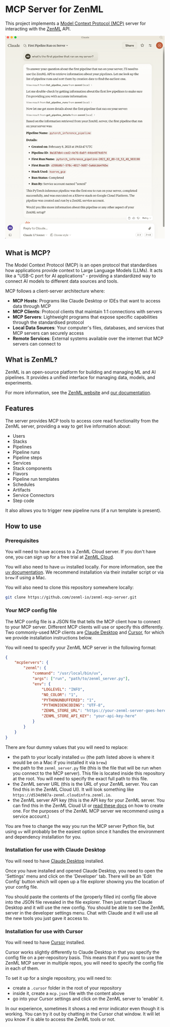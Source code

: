 # MCP Server for ZenML

This project implements a [Model Context Protocol
(MCP)](https://modelcontextprotocol.io/introduction) server for interacting with
the [ZenML](https://zenml.io) API.

![ZenML MCP Server](assets/mcp-zenml.png)

## What is MCP?

The Model Context Protocol (MCP) is an open protocol that standardises how applications provide context to Large Language Models (LLMs). It acts like a "USB-C port for AI applications" - providing a standardized way to connect AI models to different data sources and tools.

MCP follows a client-server architecture where:
- **MCP Hosts**: Programs like Claude Desktop or IDEs that want to access data through MCP
- **MCP Clients**: Protocol clients that maintain 1:1 connections with servers
- **MCP Servers**: Lightweight programs that expose specific capabilities through the standardised protocol
- **Local Data Sources**: Your computer's files, databases, and services that MCP servers can securely access
- **Remote Services**: External systems available over the internet that MCP servers can connect to

## What is ZenML?

ZenML is an open-source platform for building and managing ML and AI pipelines.
It provides a unified interface for managing data, models, and experiments.

For more information, see the [ZenML website](https://zenml.io) and [our documentation](https://docs.zenml.io).

## Features

The server provides MCP tools to access core read functionality from the ZenML
server, providing a way to get live information about:

- Users
- Stacks
- Pipelines
- Pipeline runs
- Pipeline steps
- Services
- Stack components
- Flavors
- Pipeline run templates
- Schedules
- Artifacts
- Service Connectors
- Step code

It also allows you to trigger new pipeline runs (if a run template is present).

## How to use

### Prerequisites

You will need to have access to a ZenML Cloud server. If you don't have one,
you can sign up for a free trial at [ZenML Cloud](https://cloud.zenml.io).

You will also need to have `uv` installed locally. For more information, see
the [uv documentation](https://docs.astral.sh/uv/getting-started/installation/).
We recommend installation via their installer script or via `brew` if using a
Mac.

You will also need to clone this repository somewhere locally:

```bash
git clone https://github.com/zenml-io/zenml-mcp-server.git
```

### Your MCP config file

The MCP config file is a JSON file that tells the MCP client how to connect to
your MCP server. Different MCP clients will use or specify this differently. Two
commonly-used MCP clients are [Claude Desktop](https://claude.ai/download) and
[Cursor](https://www.cursor.com/), for which we provide installation instructions
below.

You will need to specify your ZenML MCP server in the following format:

```json
{
    "mcpServers": {
        "zenml": {
            "command": "/usr/local/bin/uv",
            "args": ["run", "path/to/zenml_server.py"],
            "env": {
                "LOGLEVEL": "INFO",
                "NO_COLOR": "1",
                "PYTHONUNBUFFERED": "1",
                "PYTHONIOENCODING": "UTF-8",
                "ZENML_STORE_URL": "https://your-zenml-server-goes-here.com",
                "ZENML_STORE_API_KEY": "your-api-key-here"
            }
        }
    }
}
```

There are four dummy values that you will need to replace:

- the path to your locally installed `uv` (the path listed above is where it
  would be on a Mac if you installed it via `brew`)
- the path to the `zenml_server.py` file (this is the file that will be run when
  you connect to the MCP server). This file is located inside this repository at
  the root. You will need to specify the exact full path to this file.
- the ZenML server URL (this is the URL of your ZenML server. You can find this
  in the ZenML Cloud UI). It will look something like `https://d534d987a-zenml.cloudinfra.zenml.io`.
- the ZenML server API key (this is the API key for your ZenML server. You can
  find this in the ZenML Cloud UI or [read these
  docs](https://docs.zenml.io/how-to/manage-zenml-server/connecting-to-zenml/connect-with-a-service-account)
  on how to create one. For the purposes of the ZenML MCP server we recommend
  using a service account.)

You are free to change the way you run the MCP server Python file, but using
`uv` will probably be the easiest option since it handles the environment and
dependency installation for you.


### Installation for use with Claude Desktop

You will need to have [Claude Desktop](https://claude.ai/download) installed.

Once you have installed and opened Claude Desktop, you need to open the
'Settings' menu and click on the 'Developer' tab. There will be an 'Edit Config'
button which will open up a file explorer showing you the location of your
config file.

You should paste the contents of the (properly filled in) config file above into
the JSON file revealed in the file explorer. Then just restart Claude Desktop
and it will use the new config. You should be able to see the ZenML server in
the developer settings menu. Chat with Claude and it will use all the new tools
you just gave it access to.

### Installation for use with Cursor

You will need to have [Cursor](https://www.cursor.com/) installed.

Cursor works slightly differently to Claude Desktop in that you specify the
config file on a per-repository basis. This means that if you want to use the
ZenML MCP server in multiple repos, you will need to specify the config file in
each of them.

To set it up for a single repository, you will need to:

- create a `.cursor` folder in the root of your repository
- inside it, create a `mcp.json` file with the content above
- go into your Cursor settings and click on the ZenML server to 'enable' it.

In our experience, sometimes it shows a red error indicator even though it is
working. You can try it out by chatting in the Cursor chat window. It will let
you know if is able to access the ZenML tools or not.


